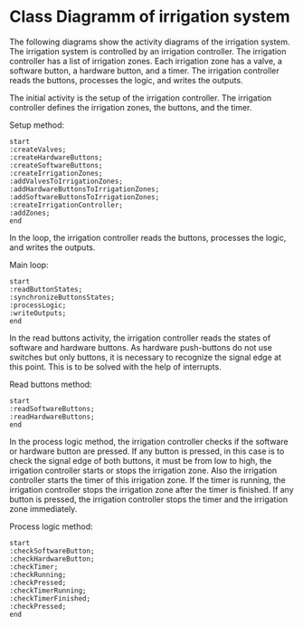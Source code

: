 # Class Diagramm of irrigation system

The following diagrams show the activity diagrams of the irrigation system. The irrigation system is controlled by an irrigation controller. The irrigation controller has a list of irrigation zones. Each irrigation zone has a valve, a software button, a hardware button, and a timer. The irrigation controller reads the buttons, processes the logic, and writes the outputs.

The initial activity is the setup of the irrigation controller. The irrigation controller defines the irrigation zones, the buttons, and the timer.

Setup method:

```plantuml
start
:createValves;
:createHardwareButtons;
:createSoftwareButtons;
:createIrrigationZones;
:addValvesToIrrigationZones;
:addHardwareButtonsToIrrigationZones;
:addSoftwareButtonsToIrrigationZones;
:createIrrigationController;
:addZones;
end
```

In the loop, the irrigation controller reads the buttons, processes the logic, and writes the outputs.

Main loop:

```plantuml
start
:readButtonStates;
:synchronizeButtonsStates;
:processLogic;
:writeOutputs;
end
```

In the read buttons activity, the irrigation controller reads the states of software and hardware buttons. As hardware push-buttons do not use switches but only buttons, it is necessary to recognize the signal edge at this point. This is to be solved with the help of interrupts.

Read buttons method:

```plantuml
start
:readSoftwareButtons;
:readHardwareButtons;
end
```

In the process logic method, the irrigation controller checks if the software or hardware button are pressed. If any button is pressed, in this case is to check the signal edge of both buttons, it must be from low to high, the irrigation controller starts or stops the irrigation zone. Also the irrigation controller starts the timer of this irrigation zone.
If the timer is running, the irrigation controller stops the irrigation zone after the timer is finished. If any button is pressed, the irrigation controller stops the timer and the irrigation zone immediately.

Process logic method:

```plantuml
start
:checkSoftwareButton;
:checkHardwareButton;
:checkTimer;
:checkRunning;
:checkPressed;
:checkTimerRunning;
:checkTimerFinished;
:checkPressed;
end
```

